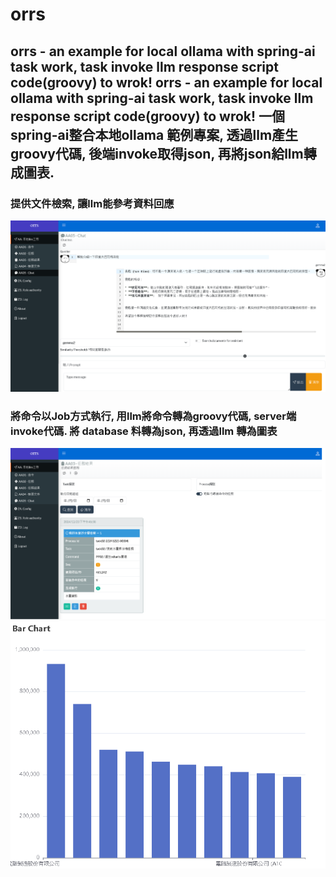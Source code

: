 # orrs
## orrs - an example for local ollama with spring-ai task work, task invoke llm response script code(groovy) to wrok! orrs - an example for local ollama with spring-ai task work, task invoke llm response script code(groovy) to wrok! 一個spring-ai整合本地ollama 範例專案, 透過llm產生groovy代碼, 後端invoke取得json, 再將json給llm轉成圖表.

### 提供文件檢索, 讓llm能參考資料回應
<img src="https://raw.githubusercontent.com/billchen198318/orrs/main/backend/doc/0001.png">
<br>

### 將命令以Job方式執行, 用llm將命令轉為groovy代碼, server端 invoke代碼. 將 database 料轉為json, 再透過llm 轉為圖表 
<img src="https://raw.githubusercontent.com/billchen198318/orrs/main/backend/doc/0002.png">
<br>
<img src="https://raw.githubusercontent.com/billchen198318/orrs/main/backend/doc/0003.png">
